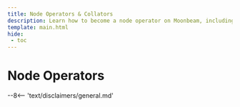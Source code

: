 ```yaml
---
title: Node Operators & Collators
description: Learn how to become a node operator on Moonbeam, including running a Moonbeam full node or collator node, indexer nodes, and oracle nodes.
template: main.html
hide: 
 - toc
---
```


<h1 class='subsection-title'>Node Operators</h1>
<div class='subsection-wrapper'></div>
<div class='disclaimer'>
--8<-- 'text/disclaimers/general.md'
</div>
